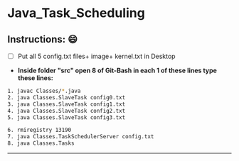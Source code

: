 # Java_Task_Scheduling

## Instructions: :smile: 
- [ ] Put all 5 config.txt files+ image+ kernel.txt in Desktop
- **Inside folder "src" open 8 of Git-Bash in each 1 of these lines type these lines:** 
```bash
1. javac Classes/*.java
2. java Classes.SlaveTask config0.txt
3. java Classes.SlaveTask config1.txt
4. java Classes.SlaveTask config2.txt
5. java Classes.SlaveTask config3.txt

6. rmiregistry 13190
7. java Classes.TaskSchedulerServer config.txt
8. java Classes.Tasks
```

-------------------
[^1]: Extra:
jps : to see all javaprocess along with PID 
taskkill /PID 5032 /F : to terminate
//5032exemple
